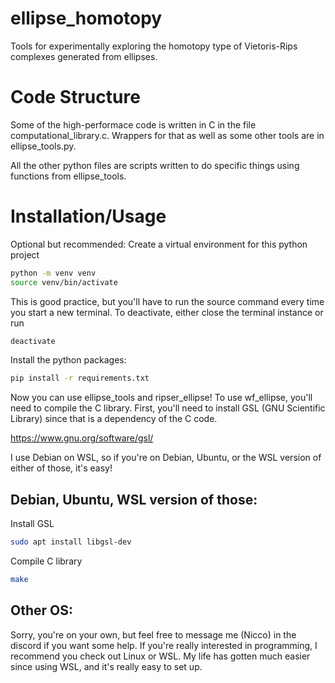 # ellipse_homotopy
Tools for experimentally exploring the homotopy type of Vietoris-Rips complexes generated from ellipses. 

# Code Structure
Some of the high-performace code is written in C in the file computational_library.c.
Wrappers for that as well as some other tools are in ellipse_tools.py.

All the other python files are scripts written to do specific things using functions from ellipse_tools.

# Installation/Usage
Optional but recommended:
Create a virtual environment for this python project
```sh
python -m venv venv
source venv/bin/activate
```
This is good practice, but you'll have to run the source command every time you start a new terminal.
To deactivate, either close the terminal instance or run
```sh
deactivate
```

Install the python packages:
```sh
pip install -r requirements.txt
```

Now you can use ellipse_tools and ripser_ellipse!
To use wf_ellipse, you'll need to compile the C library.
First, you'll need to install GSL (GNU Scientific Library) since that is a dependency of the C code.

https://www.gnu.org/software/gsl/

I use Debian on WSL, so if you're on Debian, Ubuntu, or the WSL version of either of those, it's easy!
## Debian, Ubuntu, WSL version of those:
Install GSL
```sh
sudo apt install libgsl-dev
```
Compile C library
```sh
make
```

## Other OS:
Sorry, you're on your own, but feel free to message me (Nicco) in the discord if you want some help.
If you're really interested in programming, I recommend you check out Linux or WSL.
My life has gotten much easier since using WSL, and it's really easy to set up.


